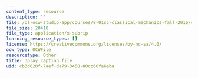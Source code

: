 ```yaml
---
content_type: resource
description: ''
file: /ol-ocw-studio-app/courses/8-01sc-classical-mechanics-fall-2016/cb3d620f7aefda79345880cc66fa6eba_ThP6wQkf5ec.srt
file_size: 20418
file_type: application/x-subrip
learning_resource_types: []
license: https://creativecommons.org/licenses/by-nc-sa/4.0/
ocw_type: OCWFile
resourcetype: Other
title: 3play caption file
uid: cb3d620f-7aef-da79-3458-80cc66fa6eba
---
```

